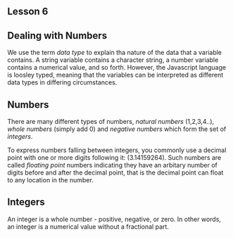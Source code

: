 ## Lesson 6

## Dealing with Numbers
We use the term *data type* to explain tha nature of the data that a variable contains. A string variable contains a character string, a number variable contains a numerical value, and so forth. However, the Javascript language is loosley typed, meaning that the variables can be interpreted as different data types in differing circumstances.

## Numbers
There are many different types of numbers, *natural numbers* (1,2,3,4..), *whole numbers* (simply add 0) and *negative numbers* which form the set of *integers*.

To express numbers falling between integers, you commonly use a decimal point with one or more digits following it: (3.14159264). Such numbers are called *floating point* numbers indicating they have an arbitary number of digits before and after the decimal point, that is the decimal point can float to any location in the number.

## Integers
An integer is a whole number - positive, negative, or zero. In other words, an integer is a numerical value without a fractional part.

